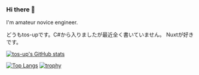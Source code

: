 ### Hi there 👋

I'm amateur novice engineer.

どうもtos-upです。C#から入りましたが最近全く書いていません。
Nuxtが好きです。

[![tos-up's GitHub stats](https://github-readme-stats.vercel.app/api?username=tos-up&show_icons=true&theme=dark)](https://github.com/anuraghazra/github-readme-stats)

[![Top Langs](https://github-readme-stats.vercel.app/api/top-langs/?username=tos-up)](https://github.com/anuraghazra/github-readme-stats)
[![trophy](https://github-profile-trophy.vercel.app/?username=tos-up&theme=dracula&column=7
)](https://github.com/ryo-ma/github-profile-trophy)
<!--
**tos-up/tos-up** is a ✨ _special_ ✨ repository because its `README.md` (this file) appears on your GitHub profile.

Here are some ideas to get you started:

- 🔭 I’m currently working on ...
- 🌱 I’m currently learning ...
- 👯 I’m looking to collaborate on ...
- 🤔 I’m looking for help with ...
- 💬 Ask me about ...
- 📫 How to reach me: ...
- 😄 Pronouns: ...
- ⚡ Fun fact: ...
-->
